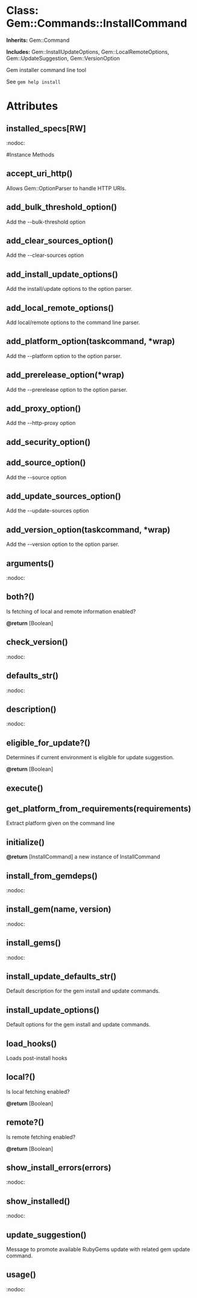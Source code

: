 # Class: Gem::Commands::InstallCommand
**Inherits:** Gem::Command
    
**Includes:** Gem::InstallUpdateOptions, Gem::LocalRemoteOptions, Gem::UpdateSuggestion, Gem::VersionOption
  

Gem installer command line tool

See `gem help install`


# Attributes
## installed_specs[RW] [](#attribute-i-installed_specs)
:nodoc:


#Instance Methods
## accept_uri_http() [](#method-i-accept_uri_http)
Allows Gem::OptionParser to handle HTTP URIs.

## add_bulk_threshold_option() [](#method-i-add_bulk_threshold_option)
Add the --bulk-threshold option

## add_clear_sources_option() [](#method-i-add_clear_sources_option)
Add the --clear-sources option

## add_install_update_options() [](#method-i-add_install_update_options)
Add the install/update options to the option parser.

## add_local_remote_options() [](#method-i-add_local_remote_options)
Add local/remote options to the command line parser.

## add_platform_option(taskcommand, *wrap) [](#method-i-add_platform_option)
Add the --platform option to the option parser.

## add_prerelease_option(*wrap) [](#method-i-add_prerelease_option)
Add the --prerelease option to the option parser.

## add_proxy_option() [](#method-i-add_proxy_option)
Add the --http-proxy option

## add_security_option() [](#method-i-add_security_option)

## add_source_option() [](#method-i-add_source_option)
Add the --source option

## add_update_sources_option() [](#method-i-add_update_sources_option)
Add the --update-sources option

## add_version_option(taskcommand, *wrap) [](#method-i-add_version_option)
Add the --version option to the option parser.

## arguments() [](#method-i-arguments)
:nodoc:

## both?() [](#method-i-both?)
Is fetching of local and remote information enabled?

**@return** [Boolean] 

## check_version() [](#method-i-check_version)
:nodoc:

## defaults_str() [](#method-i-defaults_str)
:nodoc:

## description() [](#method-i-description)
:nodoc:

## eligible_for_update?() [](#method-i-eligible_for_update?)
Determines if current environment is eligible for update suggestion.

**@return** [Boolean] 

## execute() [](#method-i-execute)

## get_platform_from_requirements(requirements) [](#method-i-get_platform_from_requirements)
Extract platform given on the command line

## initialize() [](#method-i-initialize)

**@return** [InstallCommand] a new instance of InstallCommand

## install_from_gemdeps() [](#method-i-install_from_gemdeps)
:nodoc:

## install_gem(name, version) [](#method-i-install_gem)
:nodoc:

## install_gems() [](#method-i-install_gems)
:nodoc:

## install_update_defaults_str() [](#method-i-install_update_defaults_str)
Default description for the gem install and update commands.

## install_update_options() [](#method-i-install_update_options)
Default options for the gem install and update commands.

## load_hooks() [](#method-i-load_hooks)
Loads post-install hooks

## local?() [](#method-i-local?)
Is local fetching enabled?

**@return** [Boolean] 

## remote?() [](#method-i-remote?)
Is remote fetching enabled?

**@return** [Boolean] 

## show_install_errors(errors) [](#method-i-show_install_errors)
:nodoc:

## show_installed() [](#method-i-show_installed)
:nodoc:

## update_suggestion() [](#method-i-update_suggestion)
Message to promote available RubyGems update with related gem update command.

## usage() [](#method-i-usage)
:nodoc:

